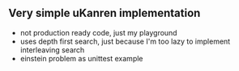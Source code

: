## Very simple uKanren implementation
- not production ready code, just my playground
- uses depth first search, just because I'm too lazy to implement interleaving search
- einstein problem as unittest example
